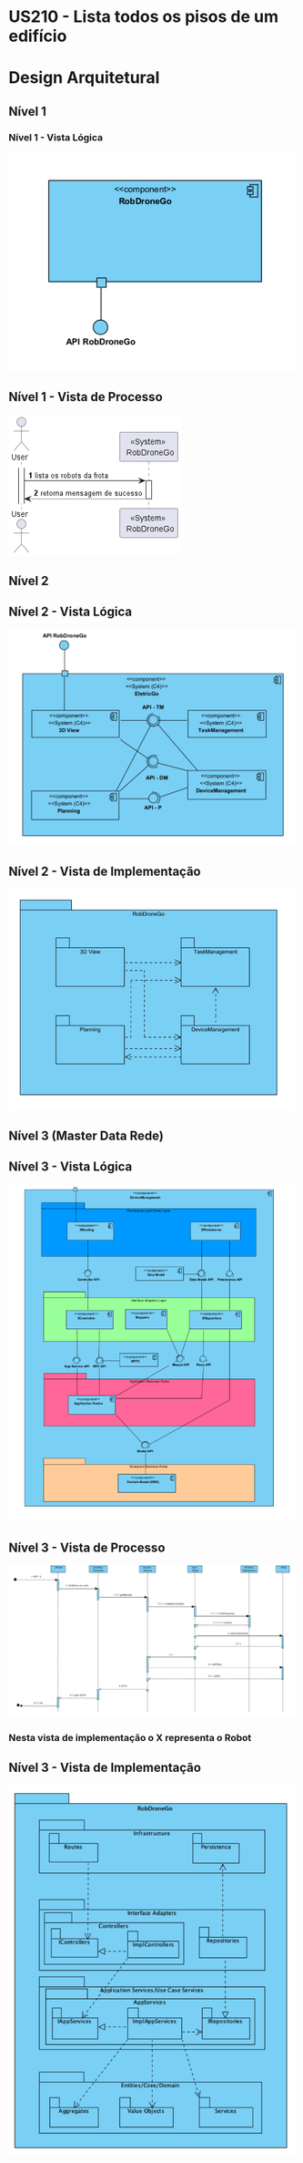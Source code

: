  US210 - Lista todos os pisos de um edifício
=================================================================

# Design Arquitetural

## Nível 1

### Nível 1 - Vista Lógica

![N1VL.png](..%2F..%2FNivel1%2FN1VL.png)

## Nível 1 - Vista de Processo

![N1VP.png](N1VP.png)

## Nível 2

## Nível 2 - Vista Lógica

![N2VL.png](..%2F..%2FNivel2%2FN2VL.png)

## Nível 2 - Vista de Implementação

![N2VI.png](..%2F..%2FNivel2%2FN2VI.png)


## Nível 3 (Master Data Rede)

## Nível 3 - Vista Lógica
![N3VL.png](..%2F..%2FNivel3%2FN3VL.png)

## Nível 3 - Vista de Processo
![N3VP - LIST.png](..%2F..%2FNivel3%2FN3VP%20-%20LIST.png)
### Nesta vista de implementação o X representa o Robot

## Nível 3 - Vista de Implementação
![N3VI.png](..%2F..%2FNivel3%2FN3VI.png)